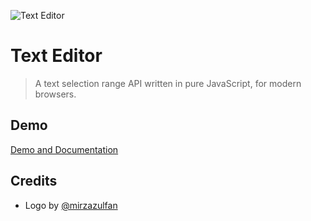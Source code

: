 ![Text Editor](https://user-images.githubusercontent.com/1669261/39924715-218a6b24-5553-11e8-8d04-69c4031ce777.png)

Text Editor
===========

> A text selection range API written in pure JavaScript, for modern browsers.

Demo
----

[Demo and Documentation](http://tovic.github.io/text-editor "View Demo")

Credits
-------

 - Logo by [@mirzazulfan](https://github.com/mirzazulfan)